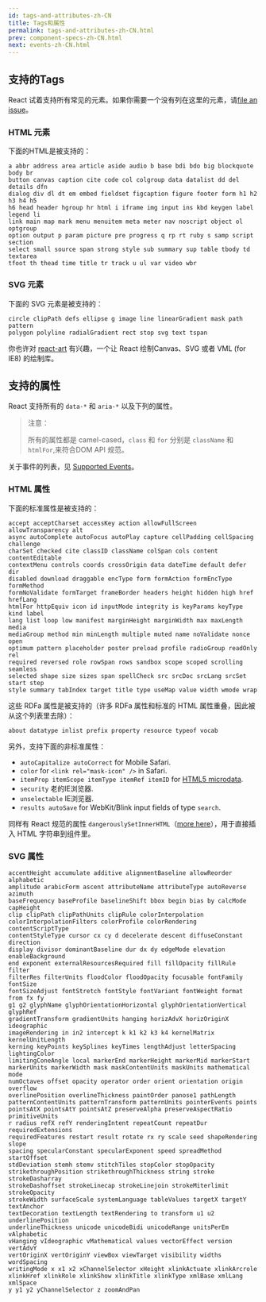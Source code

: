 ```yaml
---
id: tags-and-attributes-zh-CN
title: Tags和属性
permalink: tags-and-attributes-zh-CN.html
prev: component-specs-zh-CN.html
next: events-zh-CN.html
---
```


## 支持的Tags

React 试着支持所有常见的元素。如果你需要一个没有列在这里的元素，请[file an issue](https://github.com/facebook/react/issues/new)。

### HTML 元素

下面的HTML是被支持的：

```
a abbr address area article aside audio b base bdi bdo big blockquote body br
button canvas caption cite code col colgroup data datalist dd del details dfn
dialog div dl dt em embed fieldset figcaption figure footer form h1 h2 h3 h4 h5
h6 head header hgroup hr html i iframe img input ins kbd keygen label legend li
link main map mark menu menuitem meta meter nav noscript object ol optgroup
option output p param picture pre progress q rp rt ruby s samp script section
select small source span strong style sub summary sup table tbody td textarea
tfoot th thead time title tr track u ul var video wbr
```

### SVG 元素

下面的 SVG 元素是被支持的：

```
circle clipPath defs ellipse g image line linearGradient mask path pattern
polygon polyline radialGradient rect stop svg text tspan
```

你也许对 [react-art](https://github.com/facebook/react-art) 有兴趣，一个让 React 绘制Canvas、SVG 或者 VML (for IE8) 的绘制库。


## 支持的属性

React 支持所有的 `data-*` 和 `aria-*` 以及下列的属性。

> 注意：
>
> 所有的属性都是 camel-cased，`class` 和 `for` 分别是 `className` 和 `htmlFor`,来符合DOM API 规范。

关于事件的列表，见 [Supported Events](/react/docs/events.html)。

### HTML 属性

下面的标准属性是被支持的：

```
accept acceptCharset accessKey action allowFullScreen allowTransparency alt
async autoComplete autoFocus autoPlay capture cellPadding cellSpacing challenge
charSet checked cite classID className colSpan cols content contentEditable
contextMenu controls coords crossOrigin data dateTime default defer dir
disabled download draggable encType form formAction formEncType formMethod
formNoValidate formTarget frameBorder headers height hidden high href hrefLang
htmlFor httpEquiv icon id inputMode integrity is keyParams keyType kind label
lang list loop low manifest marginHeight marginWidth max maxLength media
mediaGroup method min minLength multiple muted name noValidate nonce open
optimum pattern placeholder poster preload profile radioGroup readOnly rel
required reversed role rowSpan rows sandbox scope scoped scrolling seamless
selected shape size sizes span spellCheck src srcDoc srcLang srcSet start step
style summary tabIndex target title type useMap value width wmode wrap
```

这些 RDFa 属性是被支持的（许多 RDFa 属性和标准的 HTML 属性重叠，因此被从这个列表里去除）：

```
about datatype inlist prefix property resource typeof vocab
```

另外，支持下面的非标准属性：

- `autoCapitalize autoCorrect` for Mobile Safari.
- `color` for `<link rel="mask-icon" />` in Safari.
- `itemProp itemScope itemType itemRef itemID` for [HTML5 microdata](http://schema.org/docs/gs.html).
- `security` 老的IE浏览器.
- `unselectable` IE浏览器.
- `results autoSave` for WebKit/Blink input fields of type `search`.

同样有 React 规范的属性 `dangerouslySetInnerHTML`（[more here](/react/docs/special-non-dom-attributes.html)），用于直接插入 HTML 字符串到组件里。

### SVG 属性

```
accentHeight accumulate additive alignmentBaseline allowReorder alphabetic
amplitude arabicForm ascent attributeName attributeType autoReverse azimuth
baseFrequency baseProfile baselineShift bbox begin bias by calcMode capHeight
clip clipPath clipPathUnits clipRule colorInterpolation
colorInterpolationFilters colorProfile colorRendering contentScriptType
contentStyleType cursor cx cy d decelerate descent diffuseConstant direction
display divisor dominantBaseline dur dx dy edgeMode elevation enableBackground
end exponent externalResourcesRequired fill fillOpacity fillRule filter
filterRes filterUnits floodColor floodOpacity focusable fontFamily fontSize
fontSizeAdjust fontStretch fontStyle fontVariant fontWeight format from fx fy
g1 g2 glyphName glyphOrientationHorizontal glyphOrientationVertical glyphRef
gradientTransform gradientUnits hanging horizAdvX horizOriginX ideographic
imageRendering in in2 intercept k k1 k2 k3 k4 kernelMatrix kernelUnitLength
kerning keyPoints keySplines keyTimes lengthAdjust letterSpacing lightingColor
limitingConeAngle local markerEnd markerHeight markerMid markerStart
markerUnits markerWidth mask maskContentUnits maskUnits mathematical mode
numOctaves offset opacity operator order orient orientation origin overflow
overlinePosition overlineThickness paintOrder panose1 pathLength
patternContentUnits patternTransform patternUnits pointerEvents points
pointsAtX pointsAtY pointsAtZ preserveAlpha preserveAspectRatio primitiveUnits
r radius refX refY renderingIntent repeatCount repeatDur requiredExtensions
requiredFeatures restart result rotate rx ry scale seed shapeRendering slope
spacing specularConstant specularExponent speed spreadMethod startOffset
stdDeviation stemh stemv stitchTiles stopColor stopOpacity
strikethroughPosition strikethroughThickness string stroke strokeDasharray
strokeDashoffset strokeLinecap strokeLinejoin strokeMiterlimit strokeOpacity
strokeWidth surfaceScale systemLanguage tableValues targetX targetY textAnchor
textDecoration textLength textRendering to transform u1 u2 underlinePosition
underlineThickness unicode unicodeBidi unicodeRange unitsPerEm vAlphabetic
vHanging vIdeographic vMathematical values vectorEffect version vertAdvY
vertOriginX vertOriginY viewBox viewTarget visibility widths wordSpacing
writingMode x x1 x2 xChannelSelector xHeight xlinkActuate xlinkArcrole
xlinkHref xlinkRole xlinkShow xlinkTitle xlinkType xmlBase xmlLang xmlSpace
y y1 y2 yChannelSelector z zoomAndPan
```
